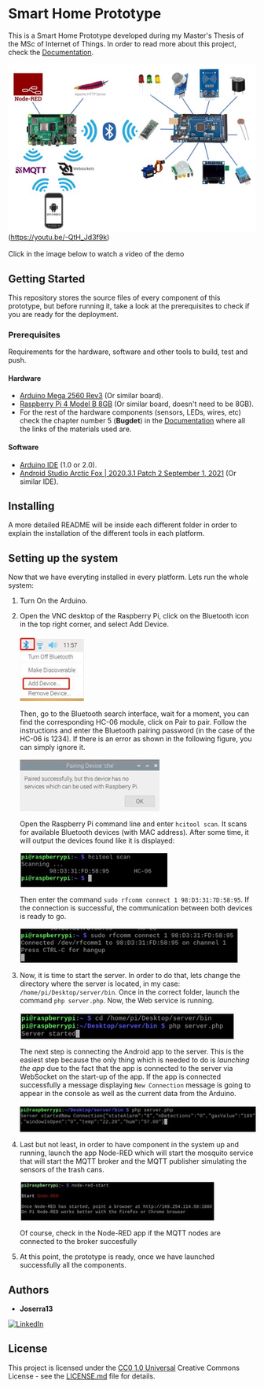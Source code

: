 # Smart Home Prototype

This is a Smart Home Prototype developed during my Master's Thesis of the MSc of Internet of Things. In order to read more about this project, check the [Documentation](Docs/).

![My Image](Docs/img/arch0.jpg)(https://youtu.be/-QtH_Jd3f9k)
<br><br>
Click in the image below to watch a video of the demo
<br>


## Getting Started

This repository stores the source files of every component of this prototype, but before running it, take a look at the prerequisites to check if you are ready for the deployment.

### Prerequisites

Requirements for the hardware, software and other tools to build, test and push.

#### Hardware

- [Arduino Mega 2560 Rev3](https://store.arduino.cc/products/arduino-mega-2560-rev3) (Or similar board).
- [Raspberry Pi 4 Model B 8GB](https://www.kubii.es/raspberry-pi-3-2-b/2955-raspberry-pi-4-modelo-b-8gb-3272496309050.html?src=raspberrypi) (Or similar board, doesn't need to be 8GB).
- For the rest of the hardware components (sensors, LEDs, wires, etc) check the chapter number 5 (**Bugdet**) in the [Documentation](Docs/) where all the links of the materials used are.

#### Software
- [Arduino IDE](https://docs.arduino.cc/software/ide-v2) (1.0 or 2.0).
- [Android Studio Arctic Fox | 2020.3.1 Patch 2 September 1, 2021](https://developer.android.com/studio/archive) (Or similar IDE).

## Installing

A more detailed README will be inside each different folder in order to explain the installation of the different tools in each platform.

## Setting up the system

Now that we have everyting installed in every platform. Lets run the whole system:

1. Turn On the Arduino.

2. Open the VNC desktop of the Raspberry Pi, click on the Bluetooth icon in the top right corner, and select Add Device.<br><br>
![BT(1)](./Docs/img/BT1.jpg)<br>

    Then, go to the Bluetooth search interface, wait for a moment, you can find the corresponding HC-06 module, click on Pair to pair. Follow the instructions and enter the Bluetooth pairing password (in the case of the HC-06 is 1234). If there is an error as shown in the following figure, you can simply ignore it.<br><br>
    ![BT(2)](./Docs/img/BT2.jpg)<br>

    Open the Raspberry Pi command line and enter `hcitool scan`. It scans for available Bluetooth devices (with MAC address). After some time, it will output the devices found like it is displayed:<br><br>
    ![BT(3)](./Docs/img/BT3.jpg)<br>

    Then enter the command `sudo rfcomm connect 1 98:D3:31:7D:58:95`. If the connection is successful, the communication between both devices is ready to go.<br><br>
    ![BT(4)](./Docs/img/BT4.jpg)<br>

3. Now, it is time to start the server. In order to do that, lets change the directory where the server is located, in my case: `/home/pi/Desktop/server/bin`. Once in the correct folder, launch the command `php server.php`. Now, the Web service is running.<br><br>
![server1](./Docs/img/server1.jpg)<br>

    The next step is connecting the Android app to the server. This is the easiest step because the only thing which is needed to do is *launching the app* due to the fact that the app is connected to the server via WebSocket on the start-up of the app. If the app is connected successfully a message displaying `New Connection` message is going to appear in the console as well as the current data from the Arduino.<br><br>
    ![server2](./Docs/img/server2.jpg)<br>

4. Last but not least, in order to have component in the system up and running, launch the app Node-RED which will start the mosquito service that will start the MQTT broker and the MQTT publisher simulating the sensors of the trash cans.<br><br>
![node1](./Docs/img/node1.jpg)<br>

    Of course, check in the Node-RED app if the MQTT nodes are connected to the broker succesfully

5. At this point, the prototype is ready, once we have launched successfully all the components.

## Authors

  - **Joserra13**

  [![LinkedIn][linkedin-shield]][linkedin-url]

## License

This project is licensed under the [CC0 1.0 Universal](LICENSE.md)
Creative Commons License - see the [LICENSE.md](LICENSE.md) file for
details.

[linkedin-shield]: https://img.shields.io/badge/-LinkedIn-black.svg?style=for-the-badge&logo=linkedin&colorB=555
[linkedin-url]: https://www.linkedin.com/in/jos%C3%A9-ram%C3%B3n-h-572a86234/
